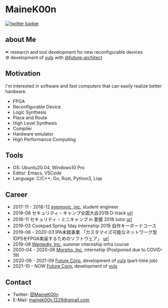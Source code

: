 # MaineK00n

[![twitter badge](https://img.shields.io/badge/twitter-@MaineK00n-blue?style=flat-square&logo=twitter)](https://twitter.com/MaineK00n)

## about Me
✒ research and tool development for new reconfigurable devices  
⚙ development of [vuls](https://github.com/future-architect/vuls) with [@future-architect](https://github.com/future-architect)

## Motivation
I'm interested in software and fast computers that can easily realize better hardware.

- FPGA
- Reconfigurable Device
- Logic Synthesis
- Place and Route
- High Level Synthesis
- Compiler
- Hardware emulator
- High Performance Computing

## Tools
- OS: Ubuntu20.04, Windows10 Pro
- Editor: Emacs, VSCode
- Language: C/C++, Go, Rust, Python3, Lisp

## Career
- 2017-11 - 2018-12 [eyemovic, inc.](https://www.eyemovic.com/) student engineer
- 2018-08 セキュリティ・キャンプ全国大会2018 D-track [url](https://www.ipa.go.jp/jinzai/camp/2018/zenkoku2018_index.html)
- 2018-11 セキュリティ・ミニキャンプ in 愛媛 2018 tutor [url](https://www.security-camp.or.jp/minicamp/ehime2018.html)
- 2019-03 Cookpad Spring 1day Internship 2019 自作キーボードコース
- 2019-06 - 2020-03 IPA未踏事業 「カスタマイズ可能なネットワーク型IDPSをFPGA実装するためのソフトウェア」 [url](https://www.ipa.go.jp/jinzai/mitou/2019/gaiyou_tn-4.html)
- 2019-08 [Wantedly, Inc.](https://wantedlyinc.com/) summer internship infra course
- 2020-04 - 2020-06 [Morpho, Inc.](https://www.morphoinc.com/) internship (Postponed due to COVID-19)
- 2020-06 - 2021-09 [Future Corp.](https://www.future.co.jp/) development of [vuls](https://github.com/future-architect/vuls) (part-time job)
- 2021-10 - NOW [Future Corp.](https://www.future.co.jp/) development of [vuls](https://github.com/future-architect/vuls)

## Contact
- Twitter: [@MaineK00n](https://twitter.com/MaineK00n)
- E-Mail: mainek00n.1229@gmail.com
